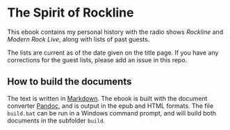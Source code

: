 # The Spirit of Rockline

This ebook contains my personal history with the radio shows _Rockline_ and
_Modern Rock Live_, along with lists of past guests.

The lists are current as of the date given on the title page. If you have
any corrections for the guest lists, please add an issue in this repo.

## How to build the documents

The text is written in [Markdown](https://daringfireball.net/projects/markdown/).
The ebook is built with the document converter [Pandoc](https://pandoc.org),
and is output in the epub and HTML formats. The file `build.bat` can be run in
a Windows command prompt, and will build both documents in the subfolder `build`.
